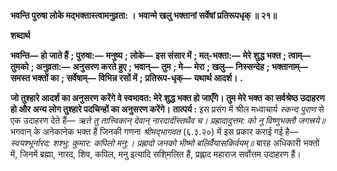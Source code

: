 **भवन्ति पुरुषा लोके मद्भक्तास्त्वामनुव्रता: ।** **भवान्मे खलु भक्तानां सर्वेषां प्रतिरूपधृक् ॥ २१॥** 

**शब्दार्थ** 

**भवन्ति—** **हो जाते हैं** **; पुरुषा:—** **मनुष्य** **; लोके—** **इस संसार में** **; मत्-भक्ता:—** **मेरे शुद्ध भक्त** **; त्वाम्—** **तुमको** **; अनुव्रता:—** **अनुसरण करते हुए** **; भवान्—** **तुम** **; मे—** **मेरा** **; खलु—** **निस्सन्देह** **; भक्तानाम्—** **समस्त भक्तों का** **; सर्वेषाम्—** **विभिन्न रसों में** **;** **प्रतिरूप-धृक्—** **यथार्थ आदर्श।** **.** 

**जो तुश्हारे आदर्श का अनुसरण करेंगे वे स्वभावत: मेरे शुद्ध भक्त हो जाएँगे। तुम मेरे भक्त** **का सर्वश्रेष्ठ उदाहरण हो और अन्य लोग तुश्हारे पदचिन्हों का अनुसरण करेंगे।** **तात्पर्य :** इस प्रसंग में श्रील मध्वाचार्य *स्कन्द पुराण* से एक उदाहरण देते हैं— *ऋते तु तात्त्विकान् देवान् नारदादींस्तथैव च।* *प्रह्रादादुत्तम: को नु विष्णुभक्तौ जगत्त्रये॥* भगवान् के अनेकानेक भक्त हैं जिनकी गणना *श्रीमद्भागवत* (६.३.२०) में इस प्रकार कराई गई है— *स्वयश्भूर्नारद: शश्भु: कुमार: कपिलो मनु:।* *प्रह्रादो जनको भीष्मो बलिर्वैयासकिर्वयम्॥* बारह अधिकारी भक्तों में, जिनमें ब्रह्मा, नारद, शिव, कपिल, मनु इत्यादि सशि्मलित हैं, प्रह्लाद महाराज सर्वोत्तम उदाहरण हैं।  